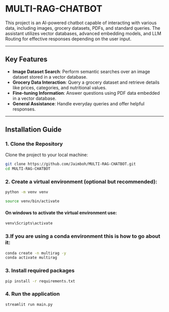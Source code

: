 # MULTI-RAG-CHATBOT
This project is an AI-powered chatbot capable of interacting with various data, including images, grocery datasets, PDFs, and standard queries. The assistant utilizes vector databases, advanced embedding models, and  LLM 
 Routing for effective responses depending on the user input.

---

## Key Features

- **Image Dataset Search**: Perform semantic searches over an image dataset stored in a vector database.
- **Grocery Data Interaction**: Query a grocery dataset and retrieve details like prices, categories, and nutritional values.
- **Fine-tuning Information**: Answer questions using PDF data embedded in a vector database.
- **General Assistance**: Handle everyday queries and offer helpful responses.

---



## Installation Guide

### 1. Clone the Repository

Clone the project to your local machine:
```bash
git clone https://github.com/Jaimboh/MULTI-RAG-CHATBOT.git
cd MULTI-RAG-CHATBOT
```
### 2. Create a virtual environment (optional but recommended):
``` bash
python -m venv venv

source venv/bin/activate
```
#### On windows to activate the virtual environment use:
``` bash
venv\Scripts\activate
```
### 3.If you are using a conda environment this is how to go about it:
```bash
conda create -n multirag -y
conda activate multirag
```

### 3. Install required packages
```bash
pip install -r requirements.txt
```
### 4. Run the application
```bash
streamlit run main.py
```

